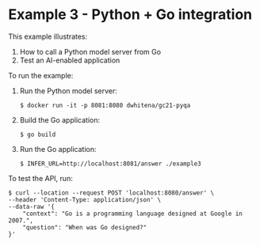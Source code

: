 # Example 3 - Python + Go integration

This example illustrates:

1. How to call a Python model server from Go
2. Test an AI-enabled application

To run the example:

1. Run the Python model server:

    ```
    $ docker run -it -p 8081:8080 dwhitena/gc21-pyqa
    ```

2. Build the Go application:

    ```
    $ go build
    ```

3. Run the Go application:

    ```
    $ INFER_URL=http://localhost:8081/answer ./example3
    ```

To test the API, run:

```
$ curl --location --request POST 'localhost:8080/answer' \
--header 'Content-Type: application/json' \
--data-raw '{
    "context": "Go is a programming language designed at Google in 2007.",
    "question": "When was Go designed?"
}'
```
